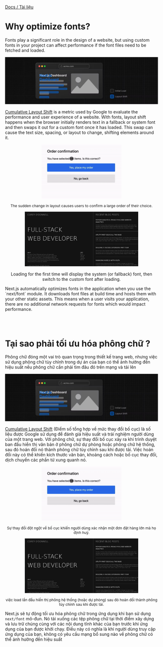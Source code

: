 [Docs / Tài liệu](https://nextjs.org/docs/app/building-your-application/optimizing/fonts)

# Why optimize fonts?

Fonts play a significant role in the design of a website, but using custom fonts in your project can affect performance if the font files need to be fetched and loaded.

![alt text](images/image-1.png)

[Cumulative Layout Shift](https://web.dev/cls/) is a metric used by Google to evaluate the performance and user experience of a website. With fonts, layout shift happens when the browser initially renders text in a fallback or system font and then swaps it out for a custom font once it has loaded. This swap can cause the text size, spacing, or layout to change, shifting elements around it.



<div align="center">
  <img src="images/cls-small.gif" height="180" />
  <p style="font-size:12px">
  The sudden change in layout causes users to confirm a large order of their choice.
  </p>
</div>
<div align="center">
  <img src="images/image3.gif" height="180" />
  <p style="font-size:12px">
  
  Loading for the first time will display the system (or fallback) font, then switch to the custom font after loading.
  </p>
</div>
Next.js automatically optimizes fonts in the application when you use the `next/font` module. It downloads font files at build time and hosts them with your other static assets. This means when a user visits your application, there are no additional network requests for fonts which would impact performance.

<br><br> 

# Tại sao phải tối ưu hóa phông chữ ?

Phông chữ đóng một vai trò quan trọng trong thiết kế trang web, nhưng việc sử dụng phông chữ tùy chỉnh trong dự án của bạn có thể ảnh hưởng đến hiệu suất nếu phông chữ cần phải tìm đâu đó trên mạng và tải lên

![](images/image-1.png)

[Cumulative Layout Shift](https://web.dev/cls/) (Điểm số tổng hợp về mức thay đổi bố cục) là số liệu được Google sử dụng để đánh giá hiệu suất và trải nghiệm người dùng của một trang web. Với phông chữ, sự thay đổi bố cục xảy ra khi trình duyệt ban đầu hiển thị văn bản ở phông chữ dự phòng hoặc phông chữ hệ thống, sau đó hoán đổi nó thành phông chữ tùy chỉnh sau khi được tải. Việc hoán đổi này có thể khiến kích thước văn bản, khoảng cách hoặc bố cục thay đổi, dịch chuyển các phần tử xung quanh nó.
<div align="center">
  <img src="images/cls-small.gif" height="180" />
  <p style="font-size:12px">
  Sự thay đổi đột ngột về bố cục khiến người dùng xác nhận một đơn đặt hàng lớn mà họ định huỷ.
  </p>
</div>
<div align="center">
  <img src="images/image3.gif" height="180" />
  <p style="font-size:12px">
  việc load lần đầu hiển thị phông hệ thống (hoặc dự phòng) sau đó hoán đổi thành phông tùy chỉnh sau khi được tải.
  </p>
</div>

Next.js sẽ tự động tối ưu hóa phông chữ trong ứng dụng khi bạn sử dụng `next/font` mô-đun. Nó tải xuống các tệp phông chữ tại thời điểm xây dựng và lưu trữ chúng cùng với các nội dung tĩnh khác của bạn trước khi ứng dụng của bạn được khởi chạy. Điều này có nghĩa là khi người dùng truy cập ứng dụng của bạn, không có yêu cầu mạng bổ sung nào về phông chữ có thể ảnh hưởng đến hiệu suất